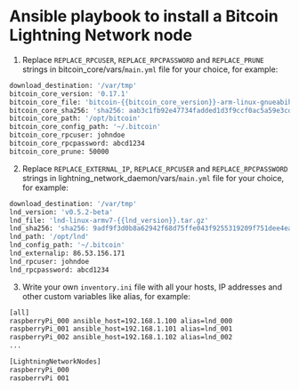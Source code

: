 # Ansible playbook to install a Bitcoin Lightning Network node
1. Replace `REPLACE_RPCUSER`, `REPLACE_RPCPASSWORD` and `REPLACE_PRUNE` strings in bitcoin_core/vars/`main.yml` file for your choice, for example:
  ```bash
  download_destination: '/var/tmp'
  bitcoin_core_version: '0.17.1'
  bitcoin_core_file: 'bitcoin-{{bitcoin_core_version}}-arm-linux-gnueabihf.tar.gz'
  bitcoin_core_sha256: 'sha256: aab3c1fb92e47734fadded1d3f9ccf0ac5a59e3cdc28c43a52fcab9f0cb395bc'
  bitcoin_core_path: '/opt/bitcoin'
  bitcoin_core_config_path: '~/.bitcoin'
  bitcoin_core_rpcuser: johndoe
  bitcoin_core_rpcpassword: abcd1234
  bitcoin_core_prune: 50000
  ```

2. Replace `REPLACE_EXTERNAL_IP`, `REPLACE_RPCUSER` and `REPLACE_RPCPASSWORD` strings in lightning_network_daemon/vars/`main.yml` file for your choice, for example:
  ```bash
  download_destination: '/var/tmp'
  lnd_version: 'v0.5.2-beta'
  lnd_file: 'lnd-linux-armv7-{{lnd_version}}.tar.gz'
  lnd_sha256: 'sha256: 9adf9f3d0b8a62942f68d75ffe043f9255319209f751dee4eac82375ec0a86cd'
  lnd_path: '/opt/lnd'
  lnd_config_path: '~/.bitcoin'
  lnd_externalip: 86.53.156.171
  lnd_rpcuser: johndoe
  lnd_rpcpassword: abcd1234
  ```
3. Write your own `inventory.ini` file with all your hosts, IP addresses and other custom variables like alias, for example:
  ```bash
  [all]
  raspberryPi_000 ansible_host=192.168.1.100 alias=lnd_000
  raspberryPi_001 ansible_host=192.168.1.101 alias=lnd_001
  raspberryPi_002 ansible_host=192.168.1.102 alias=lnd_002
  ...

  [LightningNetworkNodes]
  raspberryPi_000
  raspberryPi_001
  raspberryPi_002
  ...
  ```

4. Launch this Ansible playbook to automatically install and configure a Bitcoin Lighting Network node on one or more hosts.
  ```bash
  ansible-playbook -i inventory.ini -u pi --ask-pass main.yaml
  ```
